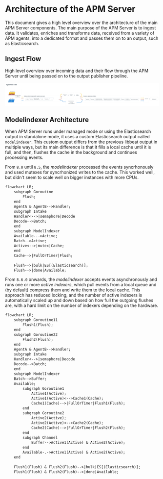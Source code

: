 # Architecture of the APM Server

This document gives a high level overview over the architecture of the main APM Server components.
The main purpose of the APM Server is to ingest data. It validates, enriches and transforms data,
received from a variety of APM agents, into a dedicated format and passes them on to an output,
such as Elasticsearch.

## Ingest Flow

High level overview over incoming data and their flow through the APM Server until being passed on
to the output publisher pipeline.

![ingest-flow](../docs/images/ingest-flow.png)

## Modelindexer Architecture

When APM Server runs under managed mode or using the Elasticsearch output in standalone mode, it uses
a custom Elasticsearch output called `modelindexer`.  This custom output differs from the previous
libbeat output in multiple ways, but its main difference is that it fills a local cache until it is full,
and then, flushes the cache in the background and continues processing events.

From  `8.0` until `8.5`, the _modelindexer_ processed the events syncrhonously and used mutexes for
syncrhonized writes to the cache. This worked well, but didn't seem to scale well on bigger instances with
more CPUs.

```mermaid
flowchart LR;
    subgraph Goroutine
        Flush;
    end
    AgentA & AgentB-->Handler;
    subgraph Intake
    Handler<-->|semaphore|Decode
    Decode-->Batch;
    end
    subgraph ModelIndexer
    Available-.->Active;
    Batch-->Active;
    Active<-->|mutex|Cache;
    end
    Cache-->|FullOrTimer|Flush;

    Flush-->|bulk|ES[(Elasticsearch)];
    Flush-->|done|Available;
```

From `8.6.0` onwards, the _modelindexer_ accepts events asynchronously and runs one or more _active indexers_,
which pull events from a local queue and (by default) compress them and write them to the local cache. This approach
has reduced locking, and the number of active indexers is automatically scaled up and down based on how full the
outgoing flushes are, with a hard limit on the number of indexers depending on the hardware.

```mermaid
flowchart LR;
    subgraph Goroutine11
        Flush1(Flush);
    end
    subgraph Goroutine22
        Flush2(Flush);
    end
    AgentA & AgentB-->Handler;
    subgraph Intake
    Handler<-->|semaphore|Decode
    Decode-->Batch;
    end
    subgraph ModelIndexer
    Batch-->Buffer;
    Available;
        subgraph Goroutine1
            Active1(Active);
            Active1(Active)<-->Cache1(Cache);
            Cache1(Cache)-->|FullOrTimer|Flush1(Flush);
        end
        subgraph Goroutine2
            Active2(Active);
            Active2(Active)<-->Cache2(Cache);
            Cache2(Cache)-->|FullOrTimer|Flush2(Flush);
        end
        subgraph Channel
            Buffer-->Active1(Active) & Active2(Active);
        end
        Available-.->Active1(Active) & Active2(Active);
    end

    Flush1(Flush) & Flush2(Flush)-->|bulk|ES[(Elasticsearch)];
    Flush1(Flush) & Flush2(Flush)-->|done|Available;
```
